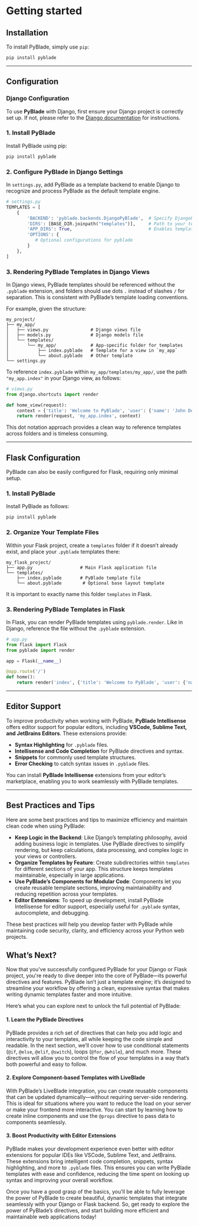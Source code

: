 
# Getting started

## Installation

To install PyBlade, simply use `pip`:

```bash
pip install pyblade
```
---

## Configuration

### Django Configuration

To use **PyBlade** with Django, first ensure your Django project is correctly set up. If not, please refer to the [Django documentation](https://docs.djangoproject.com/en/stable/) for instructions.

### 1. Install PyBlade

Install PyBlade using pip:

```bash
pip install pyblade
```

### 2. Configure PyBlade in Django Settings

In `settings.py`, add PyBlade as a template backend to enable Django to recognize and process PyBlade as the default
template engine.

```python
# settings.py
TEMPLATES = [
    {
        'BACKEND': 'pyblade.backends.DjangoPyBlade',  # Specify DjangoPyBlade as the backend
        'DIRS': [BASE_DIR.joinpath("templates")],     # Path to your templates directory
        'APP_DIRS': True,                             # Enables template loading for each app
        'OPTIONS': {
           # Optional configurations for pyblade
        }
    },
]
```

### 3. Rendering PyBlade Templates in Django Views

In  Django views, PyBlade templates should be referenced without the `.pyblade` extension, and folders should use
dots `.` instead of slashes `/` for separation. This is consistent with PyBlade’s template loading conventions.

For example, given the structure:
```
my_project/
├── my_app/
│   ├── views.py                # Django views file
│   ├── models.py               # Django models file
│   └── templates/
│       └── my_app/             # App-specific folder for templates
│           ├── index.pyblade   # Template for a view in `my_app`
│           └── about.pyblade   # Other template
└── settings.py

```
To reference `index.pyblade` within `my_app/templates/my_app/`, use the path `"my_app.index"` in your Django view, as follows:

```python
# views.py
from django.shortcuts import render

def home_view(request):
    context = {'title': 'Welcome to PyBlade', 'user': {'name': 'John Doe'}}
    return render(request, 'my_app.index', context)
```

This dot notation approach provides a clean way to reference templates across folders and is timeless consuming.

---

## Flask Configuration

PyBlade can also be easily configured for Flask, requiring only minimal setup.

### 1. Install PyBlade

Install PyBlade as follows:

```bash
pip install pyblade
```

### 2. Organize Your Template Files

Within your Flask project, create a `templates` folder if it doesn’t already exist, and place your `.pyblade` templates there:

```
my_flask_project/
├── app.py                  # Main Flask application file
└── templates/
    ├── index.pyblade       # PyBlade template file
    └── about.pyblade        # Optional base layout template
```

It is important to exactly name this folder `templates` in Flask.

### 3. Rendering PyBlade Templates in Flask

In Flask, you can render PyBlade templates using `pyblade.render`. Like in Django, reference the file without the `.pyblade` extension.

```python
# app.py
from flask import Flask
from pyblade import render

app = Flask(__name__)

@app.route('/')
def home():
    return render('index', {'title': 'Welcome to PyBlade', 'user': {'name': 'John Doe'}})
```

---

## Editor Support

To improve productivity when working with PyBlade, **PyBlade Intellisense** offers editor support for popular editors, including **VSCode, Sublime Text, and JetBrains Editors**. These extensions provide:

- **Syntax Highlighting** for `.pyblade` files.
- **Intellisense and Code Completion** for PyBlade directives and syntax.
- **Snippets** for commonly used template structures.
- **Error Checking** to catch syntax issues in `.pyblade` files.

You can install **PyBlade Intellisense** extensions from your editor’s marketplace, enabling you to work seamlessly with PyBlade templates.

---

## Best Practices and Tips

Here are some best practices and tips to maximize efficiency and maintain clean code when using PyBlade:

- **Keep Logic in the Backend**: Like Django’s templating philosophy, avoid adding business logic in templates. Use PyBlade directives to simplify rendering, but keep calculations, data processing, and complex logic in your views or controllers.
- **Organize Templates by Feature**: Create subdirectories within `templates` for different sections of your app. This structure keeps templates maintainable, especially in large applications.
- **Use PyBlade’s Components for Modular Code**: Components let you create reusable template sections, improving maintainability and reducing repetition across your templates.
- **Editor Extensions**: To speed up development, install PyBlade Intellisense for editor support, especially useful for `.pyblade` syntax, autocomplete, and debugging.

These best practices will help you develop faster with PyBlade while maintaining code security, clarity, and
efficiency across your Python web projects.


## What’s Next?

Now that you've successfully configured PyBlade for your Django or Flask project, you're ready to dive deeper into the core of PyBlade—its powerful directives and features. PyBlade isn’t just a template engine; it’s designed to streamline your workflow by offering a clean, expressive syntax that makes writing dynamic templates faster and more intuitive.

Here’s what you can explore next to unlock the full potential of PyBlade:

#### 1. **Learn the PyBlade Directives**
   PyBlade provides a rich set of directives that can help you add logic and interactivity to your templates, all while keeping the code simple and readable. In the next section, we’ll cover how to use conditional statements (`@if`, `@else`, `@elif`, `@switch`), loops (`@for`, `@while`), and much more. These directives will allow you to control the flow of your templates in a way that’s both powerful and easy to follow.

#### 2. **Explore Component-based Templates with LiveBlade**
   With PyBlade’s LiveBlade integration, you can create reusable components that can be updated dynamically—without requiring server-side rendering. This is ideal for situations where you want to reduce the load on your server or make your frontend more interactive. You can start by learning how to create inline components and use the `@props` directive to pass data to components seamlessly.

#### 3. **Boost Productivity with Editor Extensions**
   PyBlade makes your development experience even better with editor extensions for popular IDEs like VSCode, Sublime Text, and JetBrains. These extensions bring intelligent code completion, snippets, syntax highlighting, and more to `.pyblade` files. This ensures you can write PyBlade templates with ease and confidence, reducing the time spent on looking up syntax and improving your overall workflow.

Once you have a good grasp of the basics, you’ll be able to fully leverage the power of PyBlade to create beautiful, dynamic templates that integrate seamlessly with your Django or Flask backend. So, get ready to explore the power of PyBlade’s directives, and start building more efficient and maintainable web applications today!
